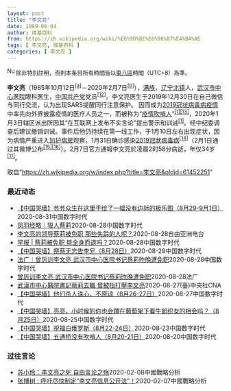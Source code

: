 ```yaml
---
layout: post
title: "李文亮"
date: 1989-06-04
author: 维基百科
from: https://zh.wikipedia.org/wiki/%E6%9D%8E%E6%96%87%E4%BA%AE
tags: [ 李文亮, 维基百科 ]
categories: [ 李文亮 ]
---
```

<div class="mw-parser-output"><div id="noteTA-72732dd3" class="noteTA"><div class="noteTA-group"><div data-noteta-group-source="module" data-noteta-group="Medicine"></div></div><div class="noteTA-local"><div data-noteta-code="zh-cn:重症监护室; zh-hk:深切治療部; zh-tw:加護病房"></div><div data-noteta-code="zh-cn:体外膜氧合; zh-hk:人工心肺; zh-tw:葉克膜;"></div><div data-noteta-code="zh-hans:互联网+; zh-hant:互聯網+;"></div><div data-noteta-code="zh-cn:卡洛·乌尔巴尼; zh-hk:卡爾婁·武爾班尼; zh-tw:卡洛·厄巴尼;"></div><div data-noteta-code="zh-cn:互联网+; zh-tw:互聯網+;"></div></div></div>
<div class="notice metadata" id="spoiler" style="font-size: small"><a href="/wiki/File:Nuvola_apps_important_yellow.svg" class="image"><img alt="Nuvola apps important yellow.svg" src="//upload.wikimedia.org/wikipedia/commons/thumb/d/dc/Nuvola_apps_important_yellow.svg/20px-Nuvola_apps_important_yellow.svg.png" decoding="async" width="20" height="17" srcset="//upload.wikimedia.org/wikipedia/commons/thumb/d/dc/Nuvola_apps_important_yellow.svg/30px-Nuvola_apps_important_yellow.svg.png 1.5x, //upload.wikimedia.org/wikipedia/commons/thumb/d/dc/Nuvola_apps_important_yellow.svg/40px-Nuvola_apps_important_yellow.svg.png 2x" data-file-width="600" data-file-height="500"></a>除非特別註明，否則本条目所有時間皆以<a href="/wiki/UTC%2B08:00" title="UTC+08:00">東八區</a>時間（UTC+8）為準。</div>

<p><b>李文亮</b>（1985年10月12日<sup id="cite_ref-3" class="reference"><a href="#cite_note-3">[a]</a></sup>－2020年2月7日<sup id="cite_ref-13" class="reference"><a href="#cite_note-13">[b]</a></sup>），<a href="/wiki/%E6%BB%A1%E6%97%8F" title="满族">满族</a>，<a href="/wiki/%E8%BE%BD%E5%AE%81%E7%9C%81" title="辽宁省">辽宁</a><a href="/wiki/%E5%8C%97%E9%95%87%E5%B8%82" title="北镇市">北镇</a>人，<a href="/wiki/%E6%AD%A6%E6%B1%89%E5%B8%82%E4%B8%AD%E5%BF%83%E5%8C%BB%E9%99%A2" title="武汉市中心医院">武汉市中心医院</a>眼科<a href="/wiki/%E5%8C%BB%E7%94%9F" title="医生">医生</a>，<a href="/wiki/%E4%B8%AD%E5%9B%BD%E5%85%B1%E4%BA%A7%E5%85%9A" title="中国共产党">中国共产党</a>党员<sup id="cite_ref-14" class="reference"><a href="#cite_note-14">[12]</a></sup>。李文亮医生于2019年12月30日在自己微信与同行交流，认为出现SARS提醒同行注意保护。 因而成为<a href="/wiki/2019%E5%86%A0%E7%8A%B6%E7%97%85%E6%AF%92%E7%97%85%E7%96%AB%E6%83%85" title="2019冠状病毒病疫情">2019冠状病毒病疫情</a>中率先向外界披露疫情的医疗人员之一，而被称为“<a href="/wiki/%E7%96%AB%E6%83%85" class="mw-redirect" title="疫情">疫情</a><a href="/wiki/%E5%90%B9%E5%93%A8%E4%BA%BA" title="吹哨人">吹哨人</a>”<sup id="cite_ref-财新_1-1" class="reference"><a href="#cite_note-财新-1">[1]</a></sup><sup id="cite_ref-15" class="reference"><a href="#cite_note-15">[13]</a></sup>，2020年1月3日辖区派出所因其“在互联网上发布不实言论”提出警示和训诫<sup id="cite_ref-财新_1-2" class="reference"><a href="#cite_note-财新-1">[1]</a></sup>。经中纪委调查后建议撤销训诫。事件后他仍持续在第一线工作，于1月10日左右出现症状，因为病情严重进入<a href="/wiki/%E5%8A%A0%E8%AD%B7%E7%97%85%E6%88%BF" title="加護病房">加护病房</a>观察，1月31日确诊感染<a href="/wiki/2019%E5%86%A0%E7%8B%80%E7%97%85%E6%AF%92%E7%97%85" class="mw-redirect" title="2019冠狀病毒病">2019冠狀病毒病</a><sup id="cite_ref-监察答记者问_16-0" class="reference"><a href="#cite_note-监察答记者问-16">[14]</a></sup>（2月1日通过其微博公布<sup id="cite_ref-17" class="reference"><a href="#cite_note-17">[15]</a></sup><sup id="cite_ref-18" class="reference"><a href="#cite_note-18">[16]</a></sup>）。2月7日官方通報李文亮於凌晨2时58分病逝，年仅34岁<sup id="cite_ref-wjw.wuhan_12-1" class="reference"><a href="#cite_note-wjw.wuhan-12">[11]</a></sup>。
</p>
</div><noscript><img src="//zh.wikipedia.org/wiki/Special:CentralAutoLogin/start?type=1x1" alt="" title="" width="1" height="1" style="border: none; position: absolute;"></noscript>
<div class="printfooter">取自“<a dir="ltr" href="https://zh.wikipedia.org/w/index.php?title=李文亮&amp;oldid=61452251">https://zh.wikipedia.org/w/index.php?title=李文亮&amp;oldid=61452251</a>”</div><div id="recent-news"><h3>最近动态</h3><ul><li><a href="https://nodebe4.github.io/waimei/2020-08-31/%E4%B8%AD%E5%9B%BD%E5%93%AD%E5%A2%99-%E8%8A%B8%E8%8A%B8%E4%BC%97%E7%94%9F%E5%9C%A8%E8%BF%99%E9%87%8C%E6%89%8B%E7%BB%98%E4%BA%86%E4%B8%80%E5%B9%85%E6%B2%A1%E6%9C%89%E8%BE%B9%E9%99%85%E7%9A%84%E6%9E%81%E4%B9%90%E5%9B%BE-8%E6%9C%8829-9%E6%9C%881%E6%97%A5" title="【中国哭墙】芸芸众生在这里手绘了一幅没有边际的极乐图（8月29-9月1日）—— 编者按：8月29-9月1日，距离李文亮医生的去世已204-07天。这位在武汉新冠疫情期间因为说出真话成为悲剧英雄的...">【中国哭墙】芸芸众生在这里手绘了一幅没有边际的极乐图（8月29-9月1日）</a><time>2020-08-31</time><a class="tag">中国数字时代</a></li>
<li><a href="https://nodebe4.github.io/waimei/2020-08-28/%E5%87%A4%E7%BE%BD%E7%BB%8F%E7%95%A5-%E7%8B%A0%E4%BA%BA%E8%94%A1%E8%8E%89" title="凤羽经略｜狠人蔡莉—— 作者： 关不羽&nbsp; &nbsp; &nbsp;来源：凤羽经略 一、关于蔡莉，应该有正式的说法 一场新冠疫情，我们记住了李文亮、艾芬和很多值得敬佩的人，也让武汉中心医院党委书记蔡莉进入了公众的视...">凤羽经略｜狠人蔡莉</a><time>2020-08-28</time><a class="tag">中国数字时代</a></li>
<li><a href="https://nodebe4.github.io/waimei/2020-08-28/%E6%9D%8E%E6%96%87%E4%BA%AE%E7%9A%84%E9%A2%86%E5%AF%BC%E8%94%A1%E8%8E%89%E8%A2%AB%E5%85%8D%E8%81%8C-%E9%82%A3%E4%BA%9B%E5%A4%B1%E8%B8%AA%E7%9A%84%E4%BA%BA%E5%91%A2" title="李文亮的领导蔡莉被免职 那些失踪的人呢？—— 随着中国新冠病毒疫情确诊病例数字大幅减少，居民的生活也慢慢恢复正常，中国似乎正步入“后疫情”时代。不过，李文亮所在的武汉中心医院的党委书记蔡莉被免职...">李文亮的领导蔡莉被免职  那些失踪的人呢？</a><time>2020-08-28</time><a class="tag">自由亚洲电台</a></li>
<li><a href="https://nodebe4.github.io/waimei/2020-08-28/%E6%97%A9%E6%8A%A5-%E8%94%A1%E8%8E%89%E8%A2%AB%E5%85%8D%E8%81%8C-%E8%83%BD%E5%85%A8%E8%BA%AB%E8%80%8C%E9%80%80%E5%90%97" title="早报 | 蔡莉被免职 能全身而退吗？—— 作者：刘柳 &nbsp; （武汉综合讯）武汉市中心医院原中共党委书记蔡莉昨天（27日）被免职。蔡莉是殉职医生、疫情“吹哨人”李文亮的领导，也曾经严厉训斥过医院急诊...">早报 | 蔡莉被免职 能全身而退吗？</a><time>2020-08-28</time><a class="tag">中国数字时代</a></li>
<li><a href="https://nodebe4.github.io/waimei/2020-08-28/%E4%B8%AD%E5%9B%BD%E5%93%AD%E5%A2%99-%E7%A5%AD%E8%94%A1%E6%97%A0%E5%BF%98%E5%91%8A%E6%9D%8E%E5%85%84-8%E6%9C%8828%E6%97%A5" title="【中国哭墙】祭蔡无忘告李兄（8月28日）—— 编者按：8月28日，距离李文亮医生的去世已203天。这位在武汉新冠疫情期间因为说出真话成为悲剧英雄的普通眼科医生并没有被民众遗忘，为公共安全与健康充...">【中国哭墙】祭蔡无忘告李兄（8月28日）</a><time>2020-08-28</time><a class="tag">中国数字时代</a></li>
<li><a href="https://nodebe4.github.io/waimei/2020-08-28/%E6%B3%95%E5%B9%BF-%E6%9B%BE%E5%8E%89%E8%AE%AD%E6%9D%8E%E6%96%87%E4%BA%AE-%E6%AD%A6%E6%B1%89%E5%B8%82%E4%B8%AD%E5%BF%83%E5%8C%BB%E9%99%A2%E4%B9%A6%E8%AE%B0%E8%94%A1%E8%8E%89%E6%98%A8%E6%99%9A%E9%81%AD%E5%85%8D%E8%81%8C" title="法广｜曾厉训李文亮 武汉市中心医院书记蔡莉昨晚遭免职—— 网传武汉市中心医院或被去职的党委书记蔡莉会议照 © 网络照片 中共武汉市中心医院党委书记蔡莉先前因训诫COVID-19疫情“吹哨人”李文...">法广｜曾厉训李文亮 武汉市中心医院书记蔡莉昨晚遭免职</a><time>2020-08-28</time><a class="tag">中国数字时代</a></li>
<li><a href="https://nodebe4.github.io/waimei/2020-08-28/%E6%9B%BE%E5%8E%89%E8%AE%AD%E6%9D%8E%E6%96%87%E4%BA%AE-%E6%AD%A6%E6%B1%89%E5%B8%82%E4%B8%AD%E5%BF%83%E5%8C%BB%E9%99%A2%E4%B9%A6%E8%AE%B0%E8%94%A1%E8%8E%89%E6%98%A8%E6%99%9A%E9%81%AD%E5%85%8D%E8%81%8C" title="曾厉训李文亮 武汉市中心医院书记蔡莉昨晚遭免职—— 28/08/2020 - 10:19 中共武汉市中心医院党委书记蔡莉先前因训诫COVID-19疫情“吹哨人”李文亮，备受舆论批评。据官方的澎湃...">曾厉训李文亮 武汉市中心医院书记蔡莉昨晚遭免职</a><time>2020-08-28</time><a class="tag">法广</a></li>
<li><a href="https://nodebe4.github.io/waimei/2020-08-27/%E6%AD%A6%E6%BC%A2%E5%B8%82%E4%B8%AD%E5%BF%83%E9%86%AB%E9%99%A2%E6%9B%B8%E8%A8%98%E8%94%A1%E8%8E%89%E5%8E%BB%E8%81%B7-%E6%9B%BE%E8%A2%AB%E6%8C%87%E6%89%93%E5%A3%93%E6%9D%8E%E6%96%87%E4%BA%AE" title="武漢市中心醫院書記蔡莉去職 曾被指打壓李文亮—— （中央社台北28日電）中共武漢市中心醫院黨委書記蔡莉先前因訓誡COVID-19疫情「吹哨人」李文亮，備受輿論批評。澎湃新聞昨天深夜報導，她已去職...">武漢市中心醫院書記蔡莉去職  曾被指打壓李文亮</a><time>2020-08-27</time><a class="tag">(臺)中央社CNA</a></li>
<li><a href="https://nodebe4.github.io/waimei/2020-08-27/%E4%B8%AD%E5%9B%BD%E5%93%AD%E5%A2%99-%E4%BB%96%E4%BB%AC%E6%9D%80%E4%BA%BA%E8%AF%9B%E5%BF%83-%E4%B8%8D%E5%8E%9F%E8%B0%85-8%E6%9C%8826-27%E6%97%A5" title="【中国哭墙】他们杀人诛心，不原谅（8月26-27日）—— 编者按：8月26-27日，距离李文亮医生的去世已201-02天。这位在武汉新冠疫情期间因为说出真话成为悲剧英雄的普通眼科医生并没有被民众...">【中国哭墙】他们杀人诛心，不原谅（8月26-27日）</a><time>2020-08-27</time><a class="tag">中国数字时代</a></li>
<li><a href="https://nodebe4.github.io/waimei/2020-08-25/%E4%B8%AD%E5%9B%BD%E5%93%AD%E5%A2%99-%E4%BA%AE%E4%BA%AE-%E5%B0%8F%E6%97%B6%E5%80%99%E7%9A%84%E4%BD%A0%E4%B9%9F%E4%BC%9A%E8%B9%B2%E5%9C%A8%E8%91%A1%E8%90%84%E6%9E%B6%E4%B8%8B%E7%9C%8B%E7%89%9B%E9%83%8E%E7%BB%87%E5%A5%B3%E7%9A%84%E7%9B%B8%E4%BC%9A%E5%90%97-8%E6%9C%8825%E6%97%A5" title="【中国哭墙】亮亮，小时候的你也会蹲在葡萄架下看牛郎织女的相会吗？（8月25日）—— 编者按：8月25日，距离李文亮医生的去世已200天。这位在武汉新冠疫情期间因为说出真话成为悲剧英雄的普通眼科医...">【中国哭墙】亮亮，小时候的你也会蹲在葡萄架下看牛郎织女的相会吗？（8月25日）</a><time>2020-08-25</time><a class="tag">中国数字时代</a></li>
<li><a href="https://nodebe4.github.io/waimei/2020-08-23/%E4%B8%AD%E5%9B%BD%E5%93%AD%E5%A2%99-%E7%A5%9D%E7%A6%8F%E7%99%BD%E4%BF%84%E7%BD%97%E6%96%AF-8%E6%9C%8822-24%E6%97%A5" title="【中国哭墙】祝福白俄罗斯（8月22-24日）—— 编者按：8月22-24日，距离李文亮医生的去世已197-99天。这位在武汉新冠疫情期间因为说出真话成为悲剧英雄的普通眼科医生并没有被民众遗忘，为...">【中国哭墙】祝福白俄罗斯（8月22-24日）</a><time>2020-08-23</time><a class="tag">中国数字时代</a></li>
<li><a href="https://nodebe4.github.io/waimei/2020-08-20/%E4%B8%AD%E5%9B%BD%E5%93%AD%E5%A2%99-%E4%BA%94%E9%80%9A%E6%A1%A5%E6%B2%A1%E6%9C%89%E5%90%B9%E5%93%A8%E4%BA%BA-8%E6%9C%8820-21%E6%97%A5" title="【中国哭墙】五通桥没有吹哨人（8月20-21日）—— 编者按：8月20-21日，距离李文亮医生的去世已195-96天。这位在武汉新冠疫情期间因为说出真话成为悲剧英雄的普通眼科医生并没有被民众遗忘...">【中国哭墙】五通桥没有吹哨人（8月20-21日）</a><time>2020-08-20</time><a class="tag">中国数字时代</a></li>
</ul></div><div id="open-opinion"><h3>过往言论</h3><ul><li><a href="https://nodebe4.github.io/opinion/2020-02-08/%E8%8B%8F%E5%B0%8F%E7%8E%B2-%E6%9D%8E%E6%96%87%E4%BA%AE%E4%B9%8B%E6%AD%BB-%E8%87%AA%E7%94%B1%E8%A8%80%E8%AE%BA%E4%B9%8B%E6%AE%87/" title="苏小玲">苏小玲：李文亮之死 自由言论之殇</a><time>2020-02-08</time><a class="tag">中國戰略分析</a></li>
<li><a href="https://nodebe4.github.io/opinion/2020-02-07/%E5%BC%A0%E5%8D%9A%E6%A0%91-%E5%91%BC%E5%90%81%E5%B0%BD%E5%BF%AB%E5%88%B6%E5%AE%9A-%E6%9D%8E%E6%96%87%E4%BA%AE%E4%BF%A1%E6%81%AF%E5%85%AC%E5%BC%80%E6%B3%95/" title="张博树">张博树 : 呼吁尽快制定“李文亮信息公开法”！</a><time>2020-02-07</time><a class="tag">中國戰略分析</a></li>
</ul></div>